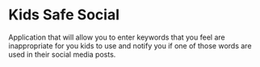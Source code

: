# Kids Safe Social

Application that will allow you to enter keywords that you feel are inappropriate 
for you kids to use and notify you if one of those words are used in their social media posts. 
